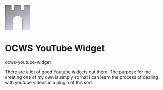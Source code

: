 ![ocws-youtube-widget](./images/castlelogo80x80.png)

# OCWS YouTube Widget
ocws-youtube-widget

There are a lot of good Youtube widgets out there. The purpose for me creating one of my own is simply so that I can learn the process of dealing with youtube videos in a plugin of this sort.